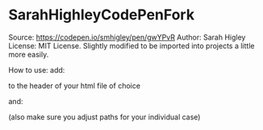 # SarahHighleyCodePenFork
Source: https://codepen.io/smhigley/pen/gwYPvR Author: Sarah Higley License: MIT License. Slightly modified to be imported into projects a little more easily.

How to use:
add:

<link rel="stylesheet" href="fallingLeavesEffect.css"> to the header of your html file of choice 

and:    

<script src="fallingLeavesEffect.js"></script>

(also make sure you adjust paths for your individual case)

